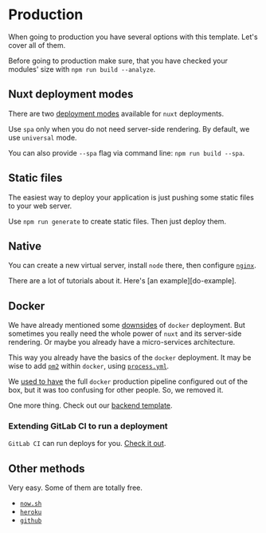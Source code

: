 # Production

When going to production you have several options with this template.
Let's cover all of them.

Before going to production make sure, 
that you have checked your modules' size with `npm run build --analyze`.

## Nuxt deployment modes

There are two [deployment modes](https://nuxtjs.org/api/configuration-mode/) 
available for `nuxt` deployments.

Use `spa` only when you do not need server-side rendering.
By default, we use `universal` mode.

You can also provide `--spa` flag via command line: `npm run build --spa`.

## Static files

The easiest way to deploy your application is just pushing some static files
to your web server.

Use `npm run generate` to create static files. Then just deploy them.

## Native 

You can create a new virtual server, install `node` there, 
then configure [`nginx`](https://nuxtjs.org/faq/nginx-proxy).

There are a lot of tutorials about it. Here's [an example][do-example].

## Docker

We have already mentioned some [downsides](docker.md#production) 
of `docker` deployment.
But sometimes you really need the whole power 
of `nuxt` and its server-side rendering.
Or maybe you already have a micro-services architecture.

This way you already have the basics of the `docker` deployment.
It may be wise to add [`pm2`](http://pm2.keymetrics.io/) within `docker`, 
using [`process.yml`][process.yml].

We [used to have][docker-pipeline] 
the full `docker` production pipeline configured out of the box, 
but it was too confusing for other people.
So, we removed it.

One more thing. Check out our [backend template](https://github.com/wemake-services/wemake-django-template). 

### Extending GitLab CI to run a deployment

`GitLab CI` can run deploys for you. [Check it out](https://docs.gitlab.com/ee/ci/environments.html).

## Other methods

Very easy. Some of them are totally free. 

- [`now.sh`](https://nuxtjs.org/faq/now-deployment)
- [`heroku`](https://nuxtjs.org/faq/heroku-deployment)
- [`github`](https://nuxtjs.org/faq/github-pages)

[do-exmaple]: https://www.digitalocean.com/community/tutorials/how-to-set-up-a-node-js-application-for-production-on-ubuntu-16-04
[docker-pipeline]: https://github.com/wemake-services/wemake-vue-template/blob/90197466fa17b9fb02a0936da04f5b0b53d2d054/template/docker/docker-compose.prod.yml
[process.yml]: http://pm2.keymetrics.io/docs/usage/application-declaration/
